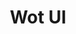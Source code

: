 ---
layout: home

title: Wot UI
titleTemplate: A uni-app component library based on Vue3+TS, providing 70+ high-quality components, supporting dark mode, internationalization, and custom themes.

hero:
  name: Wot UI
  text: A Beautiful and Lightweight uni-app Component Library
  tagline: Built with Vue3+TS, providing 70+ high-quality components, supporting dark mode, internationalization, and custom themes.
  image:
    src: /logo.png
    alt: Wot Design
  actions:
    - theme: brand
      text: Get Started 🚀
      link: /en-US/guide/introduction
    - theme: alt
      text: Common Problems
      link: /en-US/guide/common-problems
    - theme: alt
      text: Components
      link: /en-US/component/button
    - theme: brand
      text: 🥤Buy Me a Coffee
      link: /en-US/reward/reward
    - theme: brand
      text: ✨Starter
      link: "https://starter.wot-ui.cn/"

features:
  - icon: 🎯
    title: Multi-Platform Support
    details: Supports WeChat Mini Program, Alipay Mini Program, DingTalk Mini Program, H5, APP, and more platforms.
  - icon: 🚀
    title: 70+ Components
    details: Over 70 high-quality components covering mainstream mobile scenarios.
  - icon: 💖
    title: Quick Start Template
    details: Wot UI provides a quick start template based on vitesse-uni-app with deep integration of Wot UI component library.
    link: "https://starter.wot-ui.cn/"
    linkText: "View Wot Starter"
  - icon: 💪
    title: TypeScript Support
    details: Built with TypeScript, providing a robust component type system.
  - icon: 🌍
    title: Internationalization
    details: Supports internationalization with 15 built-in language packs.
  - icon: 📖
    title: Rich Documentation and Examples
    details: Comprehensive documentation and component examples provide stable support for developers.
  - icon: 🍭
    title: Dark Mode and Theme Customization
    details: Customize CSS variables and component styles for your needs.
  - icon: 🍿
    title: Best Practices Sharing
    details: Regularly share best practices related to using Wot UI through the WeChat public account 'A Yu Talks Frontend'.
    link: "./guide/join-group.html#wechat-official-account"
    linkText: "View Public Account"

footer: false
---